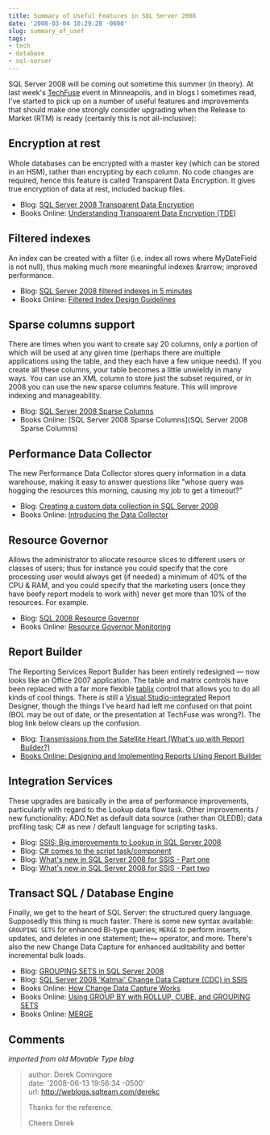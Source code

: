 ```yaml
---
title: Summary of Useful Features in SQL Server 2008
date: '2008-03-04 10:29:28 -0600'
slug: summary_of_usef
tags:
- tech
- database
- sql-server
---
```


SQL Server 2008 will be coming out sometime this summer (in theory). At last
week's [TechFuse](http://www.nhmn.com/techfuse/) event in
Minneapolis, and in blogs I sometimes read, I've started to pick up on a number
of useful features and improvements that should make one strongly consider
upgrading when the Release to Market (RTM) is ready (certainly this is not
all-inclusive):

<!-- truncate -->

## Encryption at rest

Whole databases can be encrypted with a master key (which can be stored in an
HSM), rather than encrypting by each column. No code changes are required, hence
this feature is called Transparent Data Encryption. It gives true encryption of
data at rest, included backup files.

* Blog: [SQL Server 2008 Transparent Data Encryption](http://edge.technet.com/Media/580/)
* Books Online: [Understanding Transparent Data Encryption (TDE)](http://msdn2.microsoft.com/en-us/library/bb934049(SQL.100).aspx)

## Filtered indexes

An index can be created with a filter (i.e. index all rows where MyDateField is
not null), thus making much more meaningful indexes &rarrow; improved
performance.

* Blog: [SQL Server 2008 filtered indexes in 5 minutes](http://www.statisticsio.com/Home/tabid/36/articleType/ArticleView/articleId/68/SQL-Server-2008-filtered-indexes-in-5-minutes.aspx)
* Books Online: [Filtered Index Design Guidelines](http://msdn2.microsoft.com/en-us/library/cc280372(SQL.100).aspx)

## Sparse columns support

There are times when you want to create say 20 columns, only a portion of which
will be used at any given time (perhaps there are multiple applications using
the table, and they each have a few unique needs). If you create all these
columns, your table becomes a little unwieldy in many ways. You can use an XML
column to store just the subset required, or in 2008 you can use the new sparse
columns feature. This will improve indexing and manageability.

* Blog: [SQL Server 2008 Sparse Columns](http://blogs.technet.com/andrew/archive/2008/02/28/sql-server-2008-sparse-columns.aspx)
* Books Online: [SQL Server 2008 Sparse Columns](SQL Server 2008 Sparse Columns)

## Performance Data Collector

The new Performance Data Collector stores query information in a data warehouse,
making it easy to answer questions like "whose query was hogging the resources
this morning, causing my job to get a timeout?"

* Blog: [Creating a custom data collection in SQL Server 2008](http://www.statisticsio.com/Home/tabid/36/articleType/ArticleView/articleId/57/Default.aspx)
* Books Online: [Introducing the Data Collector](http://msdn2.microsoft.com/en-us/library/bb677248(SQL.100).aspx)

## Resource Governor

Allows the administrator to allocate resource slices to different users or
classes of users; thus for instance you could specify that the core processing
user would always get (if needed) a minimum of 40% of the CPU & RAM, and you
could specify that the marketing users (once they have beefy report models to
work with) never get more than 10% of the resources. For example.

* Blog: [SQL 2008 Resource Governor](http://portal.sqltrainer.com/2007/12/sql-2008-resource-governor.html)
* Books Online: [Resource Governor Monitoring](http://msdn2.microsoft.com/en-us/library/bb933941(SQL.100).aspx)

## Report Builder

The Reporting Services Report Builder has been entirely redesigned &mdash; now
looks like an Office 2007 application. The table and matrix controls have been
replaced with a far more flexible [tablix](http://msdn2.microsoft.com/en-us/library/bb934258(SQL.100).aspx)
control that allows you to do all kinds of cool things. There is still a [Visual
Studio-integrated](http://msdn2.microsoft.com/en-us/library/ms159253(SQL.100).aspx) Report Designer, though the things I've heard had left me
confused on that point (BOL may be out of date, or the presentation at TechFuse
was wrong?). The blog link below clears up the confusion.

* Blog: <a href="http://blogs.msdn.com/bwelcker/archive/2007/12/11/transmissions-from-the-satellite-heart-what-s-up-with-report-builder.aspx">Transmissions from the Satellite Heart (What's up with Report Builder?)
* Books Online: [Designing and Implementing Reports Using Report Builder](http://msdn2.microsoft.com/en-us/library/ms159750(SQL.100).aspx)

## Integration Services

These upgrades are basically in the area of performance improvements,
particularly with regard to the Lookup data flow task. Other improvements / new
functionality: ADO.Net as default data source (rather than OLEDB); data
profiling task; C# as new / default language for scripting tasks.

* Blog: [SSIS: Big improvements to Lookup in SQL Server 2008](http://blogs.conchango.com/jamiethomson/archive/2007/08/21/SSIS_3A00_-Big-improvements-to-Lookup-in-SQL-Server-2008.aspx)
* Blog: [C# comes to the script task/component](http://blogs.conchango.com/jamiethomson/archive/2007/06/09/Katmai_5C00_SSIS_3A00_-C_2300_-comes-to-the-script-task_2F00_component.aspx)
* Blog: [What's new in SQL Server 2008 for SSIS - Part one](http://blogs.msdn.com/mattm/archive/2008/01/10/what-s-new-in-sql-server-2008-for-ssis-part-one.aspx)
* Blog: [What's new in SQL Server 2008 for SSIS - Part two](http://blogs.msdn.com/mattm/archive/2008/01/22/what-s-new-in-sql-server-2008-for-ssis-part-two.aspx)

## Transact SQL / Database Engine

Finally, we get to the heart of SQL Server: the structured query language.
Supposedly this thing is much faster. There is some new syntax available:
`GROUPING SETS` for enhanced BI-type queries; `MERGE` to perform inserts,
updates, and deletes in one statement; the`+=` operator, and more. There's also
the new Change Data Capture for enhanced auditability and better incremental
bulk loads.

* Blog: [GROUPING SETS in SQL Server 2008](http://blogs.msdn.com/craigfr/archive/2007/10/11/grouping-sets-in-sql-server-2008.aspx)
* Blog: [SQL Server 2008 'Katmai' Change Data Capture (CDC) in SSIS](http://weblogs.sqlteam.com/derekc/archive/2008/01/28/60469.aspx)
* Books Online: [How Change Data Capture Works](http://msdn2.microsoft.com/en-us/library/bb522657(SQL.100).aspx)
* Books Online: [Using GROUP BY with ROLLUP, CUBE, and GROUPING SETS](http://msdn2.microsoft.com/en-us/library/bb522495(SQL.100).aspx)
* Books Online: [MERGE](http://msdn2.microsoft.com/en-us/library/bb510625(SQL.100).aspx)

## Comments

_imported from old Movable Type blog_

> author: Derek Comingore<br>
> date: '2008-06-13 19:56:34 -0500'<br>
> url: http://weblogs.sqlteam.com/derekc
>
> Thanks for the reference.
>
> Cheers
> Derek
